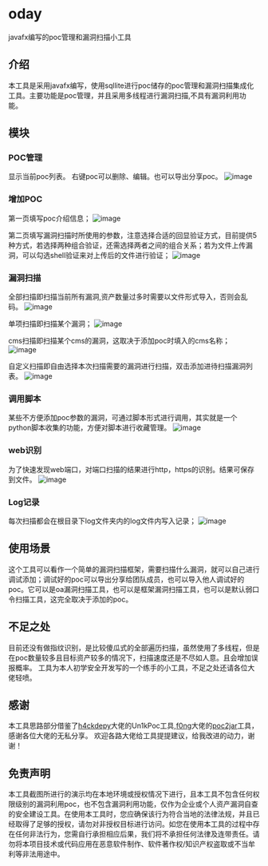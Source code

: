 # oday
javafx编写的poc管理和漏洞扫描小工具
## 介绍

本工具是采用javafx编写，使用sqllite进行poc储存的poc管理和漏洞扫描集成化工具。主要功能是poc管理，并且采用多线程进行漏洞扫描,不具有漏洞利用功能。

## 模块

### POC管理
显示当前poc列表。
右键poc可以删除、编辑。也可以导出分享poc。
![image](https://user-images.githubusercontent.com/62692103/227689243-d284af30-af10-43e7-8599-daf3bf32136e.png)


### 增加POC

第一页填写poc介绍信息；
![image](https://user-images.githubusercontent.com/62692103/227689258-55ccec64-b741-41b2-9980-588d1ec56eb1.png)


第二页填写漏洞扫描时所使用的参数，注意选择合适的回显验证方式，目前提供5种方式，若选择两种组合验证，还需选择两者之间的组合关系；若为文件上传漏洞，可以勾选shell验证来对上传后的文件进行验证；
![image](https://user-images.githubusercontent.com/62692103/227689270-ef089fd0-5d66-4710-a5aa-cf49fd15ce94.png)

### 漏洞扫描

全部扫描即扫描当前所有漏洞,资产数量过多时需要以文件形式导入，否则会乱码。
![image](https://user-images.githubusercontent.com/62692103/227689629-0f1b75b3-92ee-43d9-a532-06e337c94c09.png)


单项扫描即扫描某个漏洞；
![image](https://user-images.githubusercontent.com/62692103/227689649-89f19445-1741-4b2b-bc74-69ffcf3afe73.png)


cms扫描即扫描某个cms的漏洞，这取决于添加poc时填入的cms名称；
![image](https://user-images.githubusercontent.com/62692103/227689672-9d432eed-ab05-4142-974d-0ce5768c6e83.png)



自定义扫描即自由选择本次扫描需要的漏洞进行扫描，双击添加进待扫描漏洞列表。
![image](https://user-images.githubusercontent.com/62692103/227689695-075d5b8e-db42-4d92-a5cf-a2f88b9c9289.png)

### 调用脚本

某些不方便添加poc参数的漏洞，可通过脚本形式进行调用，其实就是一个python脚本收集的功能，方便对脚本进行收藏管理。
![image](https://user-images.githubusercontent.com/62692103/227562630-cf1f9bce-3650-4600-b9c0-7cc9b596bbb2.png)


### web识别

为了快速发现web端口，对端口扫描的结果进行http，https的识别。结果可保存到文件。
![image](https://user-images.githubusercontent.com/62692103/227689779-6db690f3-6b41-4d39-a722-e17e02a2f069.png)

### Log记录
每次扫描都会在根目录下log文件夹内的log文件内写入记录；
![image](https://user-images.githubusercontent.com/62692103/227563320-97e9078f-04c0-4e8d-9d56-1a7fc4743a83.png)

## 使用场景

这个工具可以看作一个简单的漏洞扫描框架，需要扫描什么漏洞，就可以自己进行调试添加；调试好的poc可以导出分享给团队成员，也可以导入他人调试好的poc。它可以是oa漏洞扫描工具，也可以是框架漏洞扫描工具，也可以是默认弱口令扫描工具，这完全取决于添加的poc。

## 不足之处

目前还没有做指纹识别，是比较傻瓜式的全部遍历扫描，虽然使用了多线程，但是在poc数量较多且目标资产较多的情况下，扫描速度还是不尽如人意。且会增加误报概率。
工具为本人初学安全开发写的一个练手的小工具，不足之处还请各位大佬轻喷。

## 感谢

本工具思路部分借鉴了[h4ckdepy](https://github.com/h4ckdepy)大佬的Un1kPoc工具,[f0ng](https://github.com/f0ng)大佬的[poc2jar](https://github.com/f0ng/poc2jar)工具，感谢各位大佬的无私分享。
欢迎各路大佬给工具提提建议，给我改进的动力，谢谢！

## 免责声明

本工具截图所进行的演示均在本地环境或授权情况下进行，且本工具不包含任何权限级别的漏洞利用poc，也不包含漏洞利用功能，仅作为企业或个人资产漏洞自查的安全建设工具。在使用本工具时，您应确保该行为符合当地的法律法规，并且已经取得了足够的授权，请勿对非授权目标进行访问。如您在使用本工具的过程中存在任何非法行为，您需自行承担相应后果，我们将不承担任何法律及连带责任。请勿将本项目技术或代码应用在恶意软件制作、软件著作权/知识产权盗取或不当牟利等非法用途中。

